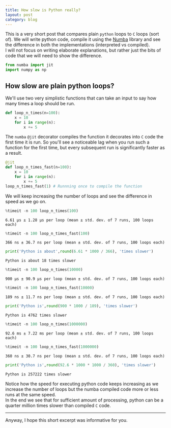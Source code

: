 ```yaml
---
title: How slow is Python really?
layout: post
category: blog
---
```


This is a very short post that compares plain `python` loops to `C` loops (sort of). We will write python code, compile it using the [Numba](https://numba.pydata.org) library and see the difference in both the implementations (interpreted vs compiled). <br>
I will not focus on writing elaborate explanations, but rather just the bits of code that we will need to show the difference.


```python
from numba import jit
import numpy as np
```

## How slow are plain python loops?

We'll use two very simplistic functions that can take an input to say how many times a loop should be run.


```python
def loop_n_times(n=100):
    x = 10
    for i in range(n):
        x += 5
```

The `numba` `@jit` decorator compiles the function it decorates into `C` code the first time it is run. So you'll see a noticeable lag when you run such a function for the first time, but every subsequent run is significantly faster as a result.


```python
@jit
def loop_n_times_fast(n=100):
    x = 10
    for i in range(n):
        x += 5
loop_n_times_fast(1) # Runnning once to compile the function
```

We will keep increasing the number of loops and see the difference in speed as we go on.


```python
%timeit -n 100 loop_n_times(100)
```

    6.61 µs ± 1.28 µs per loop (mean ± std. dev. of 7 runs, 100 loops each)



```python
%timeit -n 100 loop_n_times_fast(100)
```

    366 ns ± 36.7 ns per loop (mean ± std. dev. of 7 runs, 100 loops each)



```python
print('Python is about',round(6.61 * 1000 / 366), 'times slower')
```

    Python is about 18 times slower



```python
%timeit -n 100 loop_n_times(10000)
```

    900 µs ± 90.9 µs per loop (mean ± std. dev. of 7 runs, 100 loops each)



```python
%timeit -n 100 loop_n_times_fast(10000)
```

    189 ns ± 11.7 ns per loop (mean ± std. dev. of 7 runs, 100 loops each)



```python
print('Python is',round(900 * 1000 / 189), 'times slower')
```

    Python is 4762 times slower



```python
%timeit -n 100 loop_n_times(1000000)
```

    92.6 ms ± 7.22 ms per loop (mean ± std. dev. of 7 runs, 100 loops each)



```python
%timeit -n 100 loop_n_times_fast(1000000)
```

    360 ns ± 30.7 ns per loop (mean ± std. dev. of 7 runs, 100 loops each)



```python
print('Python is',round(92.6 * 1000 * 1000 / 360), 'times slower')
```

    Python is 257222 times slower


Notice how the speed for executing python code keeps increasing as we increase the number of loops but the numba compiled code more or less runs at the same speed.<br>
In the end we see that for sufficient amount of processing, python can be a quarter million times slower than compiled `C` code. 

---
Anyway, I hope this short excerpt was informative for you.